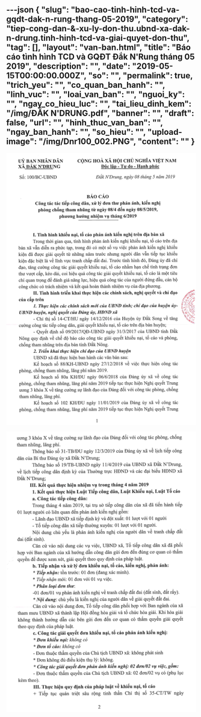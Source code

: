 ---json
{
    "slug": "bao-cao-tinh-hinh-tcd-va-gqdt-dak-n-rung-thang-05-2019",
    "category": "tiep-cong-dan-&-xu-ly-don-thu.ubnd-xa-dak-n-drung.tinh-hinh-tcd-va-giai-quyet-don-thu",
    "tag": [],
    "layout": "van-ban.html",
    "title": "Báo cáo tình hình TCD và GQĐT Đắk N'Rung tháng 05 2019",
    "description": "",
    "date": "2019-05-15T00:00:00.000Z",
    "so": "",
    "permalink": true,
    "trich_yeu": "",
    "co_quan_ban_hanh": "",
    "linh_vuc": "",
    "loai_van_ban": "",
    "nguoi_ky": "",
    "ngay_co_hieu_luc": "",
    "tai_lieu_dinh_kem": "/img/ĐẮK N'DRUNG.pdf",
    "banner": "",
    "draft": false,
    "url": "",
    "hinh_thuc_van_ban": "",
    "ngay_ban_hanh": "",
    "so_hieu": "",
    "upload-image": "/img/Dnr100_002.PNG",
    "__content__": ""
}
---
<p><img alt="" src="/img/Dnr100_001.PNG" /></p>

<p><img alt="" src="/img/Dnr100_002.PNG" /></p>
